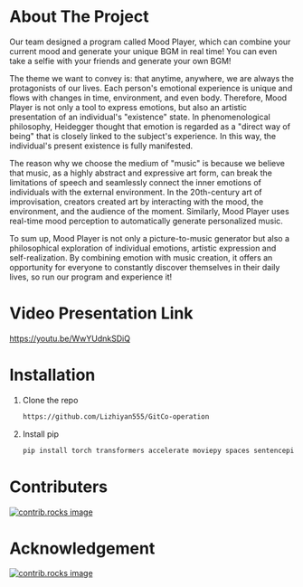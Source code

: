 # About The Project
Our team designed a program called Mood Player, which can combine your current mood and generate your unique BGM in real time! You can even take a selfie with your friends and generate your own BGM!

The theme we want to convey is: that anytime, anywhere, we are always the protagonists of our lives. Each person's emotional experience is unique and flows with changes in time, environment, and even body. Therefore, Mood Player is not only a tool to express emotions, but also an artistic presentation of an individual's "existence" state. In phenomenological philosophy, Heidegger thought that emotion is regarded as a "direct way of being" that is closely linked to the subject's experience. In this way, the individual's present existence is fully manifested.

The reason why we choose the medium of "music" is because we believe that music, as a highly abstract and expressive art form, can break the limitations of speech and seamlessly connect the inner emotions of individuals with the external environment. In the 20th-century art of improvisation, creators created art by interacting with the mood, the environment, and the audience of the moment. Similarly, Mood Player uses real-time mood perception to automatically generate personalized music.

To sum up, Mood Player is not only a picture-to-music generator but also a philosophical exploration of individual emotions, artistic expression and self-realization. By combining emotion with music creation, it offers an opportunity for everyone to constantly discover themselves in their daily lives, so run our program and experience it!

# Video Presentation Link
https://youtu.be/WwYUdnkSDiQ

# Installation
1. Clone the repo
   ```sh
   https://github.com/Lizhiyan555/GitCo-operation
   ```
2. Install pip
   ```sh
   pip install torch transformers accelerate moviepy spaces sentencepiece langchain_ollama
   ```
# Contributers

<a href="https://github.com/Lizhiyan555/GitCo-operation/graphs/contributors">
  <img src="https://ice.frostsky.com/2024/11/28/2b985973e99cbb2615f3f856172bd952.png" alt="contrib.rocks image" />
</a>



# Acknowledgement
<a href="https://github.com/venetanji/pfad">
  <img src="https://ice.frostsky.com/2024/11/28/50a245f99d7c532eeef622912774dabb.png" alt="contrib.rocks image" />
</a>

